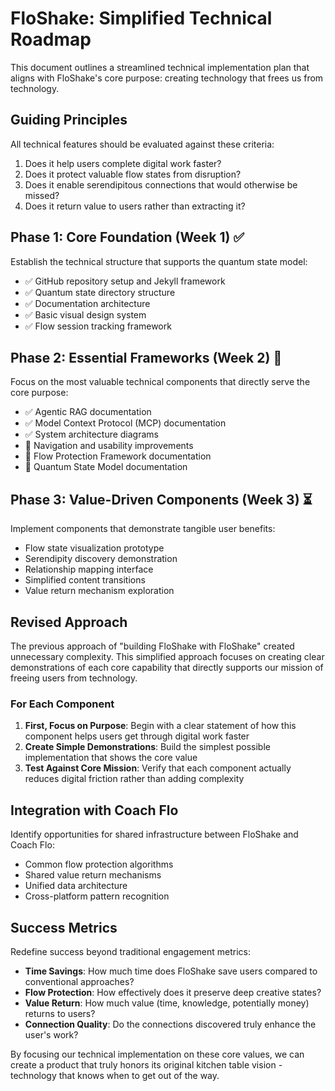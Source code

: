 # FloShake: Simplified Technical Roadmap

This document outlines a streamlined technical implementation plan that aligns with FloShake's core purpose: creating technology that frees us from technology.

## Guiding Principles

All technical features should be evaluated against these criteria:
1. Does it help users complete digital work faster?
2. Does it protect valuable flow states from disruption?
3. Does it enable serendipitous connections that would otherwise be missed?
4. Does it return value to users rather than extracting it?

## Phase 1: Core Foundation (Week 1) ✅

Establish the technical structure that supports the quantum state model:

- ✅ GitHub repository setup and Jekyll framework
- ✅ Quantum state directory structure
- ✅ Documentation architecture
- ✅ Basic visual design system
- ✅ Flow session tracking framework

## Phase 2: Essential Frameworks (Week 2) 🔄

Focus on the most valuable technical components that directly serve the core purpose:

- ✅ Agentic RAG documentation
- ✅ Model Context Protocol (MCP) documentation
- ✅ System architecture diagrams
- 🔄 Navigation and usability improvements
- 🔄 Flow Protection Framework documentation
- 🔄 Quantum State Model documentation

## Phase 3: Value-Driven Components (Week 3) ⏳

Implement components that demonstrate tangible user benefits:

- Flow state visualization prototype
- Serendipity discovery demonstration
- Relationship mapping interface
- Simplified content transitions
- Value return mechanism exploration

## Revised Approach

The previous approach of "building FloShake with FloShake" created unnecessary complexity. This simplified approach focuses on creating clear demonstrations of each core capability that directly supports our mission of freeing users from technology.

### For Each Component

1. **First, Focus on Purpose**: Begin with a clear statement of how this component helps users get through digital work faster
2. **Create Simple Demonstrations**: Build the simplest possible implementation that shows the core value
3. **Test Against Core Mission**: Verify that each component actually reduces digital friction rather than adding complexity

## Integration with Coach Flo

Identify opportunities for shared infrastructure between FloShake and Coach Flo:

- Common flow protection algorithms
- Shared value return mechanisms
- Unified data architecture
- Cross-platform pattern recognition

## Success Metrics

Redefine success beyond traditional engagement metrics:

- **Time Savings**: How much time does FloShake save users compared to conventional approaches?
- **Flow Protection**: How effectively does it preserve deep creative states?
- **Value Return**: How much value (time, knowledge, potentially money) returns to users?
- **Connection Quality**: Do the connections discovered truly enhance the user's work?

By focusing our technical implementation on these core values, we can create a product that truly honors its original kitchen table vision - technology that knows when to get out of the way.